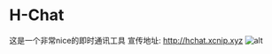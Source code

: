 # H-Chat
这是一个非常nice的即时通讯工具
宣传地址:
http://hchat.xcnip.xyz
![alt ](https://www.canva.cn/design/DAFD0Q4tI_s/l9yPJKjkjGis8t8LtPJwLA/view?utm_content=DAFD0Q4tI_s&utm_campaign=designshare&utm_medium=link&utm_source=publishsharelink)
